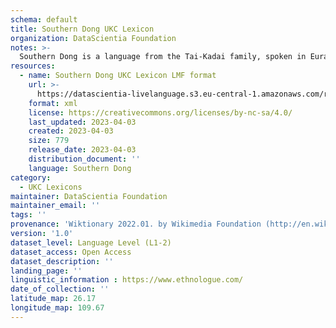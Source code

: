 ```yaml
---
schema: default
title: Southern Dong UKC Lexicon
organization: DataScientia Foundation
notes: >-
  Southern Dong is a language from the Tai-Kadai family, spoken in Eurasia. The UKC Lexicon of Southern Dong is represented as a lexico-semantic network. It consists of words, word senses, synsets, as well as sense-level and synset-level relationships.
resources:
  - name: Southern Dong UKC Lexicon LMF format
    url: >-
      https://datascientia-livelanguage.s3.eu-central-1.amazonaws.com/resources/6415fdee-7dc2-419c-8d37-13ce82075d38/output-kmc.zip?X-Amz-Algorithm=AWS4-HMAC-SHA256&X-Amz-Date=20230403T204322Z&X-Amz-SignedHeaders=host&X-Amz-Expires=604799&X-Amz-Credential=AKIA6EBGXX5DRLKU5XFP%2F20230403%2Feu-central-1%2Fs3%2Faws4_request&X-Amz-Signature=672dc6905193b660b2bf8f26039fd47f9b73b91df7d0624597276822fbc4aad7
    format: xml
    license: https://creativecommons.org/licenses/by-nc-sa/4.0/
    last_updated: 2023-04-03
    created: 2023-04-03
    size: 779
    release_date: 2023-04-03
    distribution_document: ''
    language: Southern Dong
category:
  - UKC Lexicons
maintainer: DataScientia Foundation
maintainer_email: ''
tags: ''
provenance: 'Wiktionary 2022.01. by Wikimedia Foundation (http://en.wiktionary.org); Princeton WordNet 2.1 by Princeton University (https://wordnet.princeton.edu)'
version: '1.0'
dataset_level: Language Level (L1-2)
dataset_access: Open Access
dataset_description: ''
landing_page: ''
linguistic_information : https://www.ethnologue.com/
date_of_collection: ''
latitude_map: 26.17
longitude_map: 109.67
---
```

